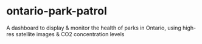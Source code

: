 # ontario-park-patrol
A dashboard to display &amp; monitor the health of parks in Ontario, using high-res satellite images &amp; CO2 concentration levels
